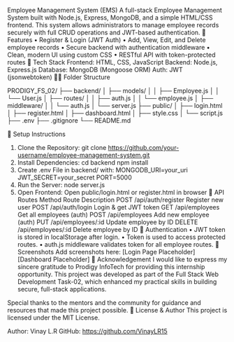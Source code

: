 Employee Management System (EMS)
A full-stack Employee Management System built with Node.js, Express, MongoDB, and a simple HTML/CSS frontend. This system allows administrators to manage employee records securely with full CRUD operations and JWT-based authentication.
📌 Features
• Register & Login (JWT Auth)
• Add, View, Edit, and Delete employee records
• Secure backend with authentication middleware
• Clean, modern UI using custom CSS
• RESTful API with token-protected routes
🚀 Tech Stack
Frontend: HTML, CSS, JavaScript
Backend: Node.js, Express.js
Database: MongoDB (Mongoose ORM)
Auth: JWT (jsonwebtoken)
🧑‍💻 Folder Structure

PRODIGY_FS_02/
├── backend/
│   ├── models/
│   │   ├── Employee.js
│   │   └── User.js
│   ├── routes/
│   │   ├── auth.js
│   │   └── employee.js
│   ├── middleware/
│   │   └── auth.js
│   └── server.js
├── public/
│   ├── login.html
│   ├── register.html
│   ├── dashboard.html
│   ├── style.css
│   └── script.js
├── .env
├── .gitignore
└── README.md

🔧 Setup Instructions
1. Clone the Repository:
   git clone https://github.com/your-username/employee-management-system.git
2. Install Dependencies:
   cd backend
   npm install
3. Create .env File in backend/ with:
   MONGODB_URI=your_uri
   JWT_SECRET=your_secret
   PORT=5000
4. Run the Server:
   node server.js
5. Open Frontend:
   Open public/login.html or register.html in browser
🧪 API Routes
Method	Route	Description
POST	/api/auth/register	Register new user
POST	/api/auth/login	Login & get JWT token
GET	/api/employees	Get all employees (auth)
POST	/api/employees	Add new employee (auth)
PUT	/api/employees/:id	Update employee by ID
DELETE	/api/employees/:id	Delete employee by ID
🔐 Authentication
• JWT token is stored in localStorage after login.
• Token is used to access protected routes.
• auth.js middleware validates token for all employee routes.
📸 Screenshots
Add screenshots here:
[Login Page Placeholder]
[Dashboard Placeholder]
🙏 Acknowledgement
I would like to express my sincere gratitude to Prodigy InfoTech for providing this internship opportunity. This project was developed as part of the Full Stack Web Development Task-02, which enhanced my practical skills in building secure, full-stack applications.

Special thanks to the mentors and the community for guidance and resources that made this project possible.
📄 License & Author
This project is licensed under the MIT License.

Author: Vinay L.R
GitHub: https://github.com/VinayLR15
